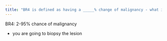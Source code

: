 ```yaml
---
title: "BR4 is defined as having a _____% change of malignancy - what is the management"
---
```

BR4: 2-95% chance of malignancy
- you are going to biopsy the lesion

